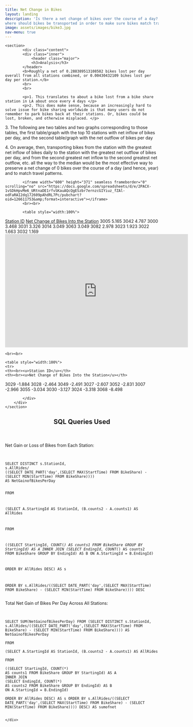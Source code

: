 ```yaml
---
title: Net Change in Bikes
layout: landing
description: 'Is there a net change of bikes over the course of a day? If so, when and
where should bikes be transported in order to make sure bikes match travel patterns?'
image: assets/images/bike3.jpg
nav-menu: true
---
```


<!-- Main -->
<div id="main">

<!-- One -->
<section id="two" class="spotlights">

	<section>
			<div class="content">
			<div class="inner">
				<header class="major">
				<h3>Analysis</h3>
			</header>
			<b>Roughly a net of 0.288389513108582 bikes lost per day overall from all stations combined, or 0.00430432109 bikes lost per day per station.</b>
			<br>
			<br>

			<p>1. This translates to about a bike lost from a bike share station in LA about once every 4 days </p>
			<p>2. This does make sense, because an increasingly hard to solve issue for bike sharing worldwide is that many users do not remember to park bikes back at their stations. Or, bikes could be lost, broken, and otherwise misplaced. </p>
<p>
			3. The following are two tables and two graphs corresponding to those tables, the first table/graph with the top 10 stations with net inflow of bikes per day, and the second table/graph with the net outflow of bikes per day

</p>
			<p>4. On average, then, transporting bikes from the station with the greatest net inflow of bikes daily to the station with the greatest net outflow of bikes per day, and from the second greatest net inflow to the second greatest net outflow, etc. all the way to the median would be the most effective way to preserve a net change of 0 bikes over the course of a day (and hence, year) and to match travel patterns.  
			<br></p>

			<iframe width="600" height="371" seamless frameborder="0" scrolling="no" src="https://docs.google.com/spreadsheets/d/e/2PACX-1vSDkHpvMe6_URtnaDE1rfvSKauAQcQgESzbr7ernzcGIYiuz_fZAl-odFaRAI2dq172609pAhdRL7Pc/pubchart?oid=126611753&amp;format=interactive"></iframe>
			<br><br>

			<table style="width:100%">
  <tr>
    <th><u>Station ID</u></th>
    <th><u>Net Change of Bikes Into the Station</u></th>
  </tr>
  <tr>
    <td>3005</td>
    <td>5.165</td>
  </tr>
  <tr>
    <td>3042</td>
    <td>4.787</td>
  </tr>
	<tr>
		<td>3000</td>
		<td>3.468</td>
	</tr>
	<tr>
		<td>3031</td>
		<td>3.326</td>
	</tr>
	<tr>
		<td>3014</td>
		<td>3.049</td>
	</tr>
	<tr>
		<td>3063</td>
		<td>3.049</td>
	</tr>
	<tr>
		<td>3082</td>
		<td>2.978</td>
	</tr>
	<tr>
		<td>3023</td>
		<td>1.923</td>
	</tr>
	<tr>
		<td>3022</td>
		<td>1.663</td>
	</tr>
	<tr>
		<td>3032</td>
		<td>1.169</td>
	</tr>
	</table>


<iframe width="600" height="371" seamless frameborder="0" scrolling="no" src="https://docs.google.com/spreadsheets/d/e/2PACX-1vSDkHpvMe6_URtnaDE1rfvSKauAQcQgESzbr7ernzcGIYiuz_fZAl-odFaRAI2dq172609pAhdRL7Pc/pubchart?oid=794869951&amp;format=interactive"></iframe>

	<br><br>

	<table style="width:100%">
	<tr>
    <th><br><u>Station ID</u></th>
    <th><br><u>Net Change of Bikes Into the Station</u></th>
  </tr>
	<tr>
		<td>3029</td>
		<td>-1.884</td>
	</tr>
	<tr>
		<td>3028</td>
		<td>-2.464</td>
	</tr>
	<tr>
		<td>3049</td>
		<td>-2.491</td>
	</tr>
	<tr>
		<td>3027</td>
		<td>-2.607</td>
	</tr>
	<tr>
		<td>3052</td>
		<td>-2.831</td>
	</tr>
	<tr>
		<td>3007</td>
		<td>-2.966</td>
	</tr>
	<tr>
		<td>3055</td>
		<td>-3.034</td>
	</tr>
	<tr>
		<td>3030</td>
		<td>-3.127</td>
	</tr>
	<tr>
		<td>3024</td>
		<td>-3.318</td>
	</tr>
	<tr>
		<td>3068</td>
		<td>-8.498</td>
	</tr>
</table>

			</div>
		</div>
	</section>
</section>



<!-- Two -->
<section id="three">
	<div class="inner">
		<header class="major">
			<h2>SQL Queries Used</h2>
		</header>
Net Gain or Loss of Bikes from Each Station:
<br><br>
<pre><code>
SELECT DISTINCT s.StationId,
s.AllRides/
((SELECT DATE_PART('day',(SELECT MAX(StartTime) FROM BikeShare) - (SELECT MIN(StartTime) FROM BikeShare))))
AS NetGainofBikesPerDay

FROM

(SELECT A.StartingId AS StationId, (B.counts2 - A.counts1) AS AllRides

FROM

((SELECT StartingId, COUNT(*)
AS counts1 FROM BikeShare GROUP BY StartingId) AS A
INNER JOIN
(SELECT EndingId, COUNT(*)
AS counts2 FROM BikeShare GROUP BY EndingId) AS B
ON A.StartingId = B.EndingId)

ORDER BY AllRides DESC)
AS s

ORDER BY s.AllRides/((SELECT DATE_PART('day',(SELECT MAX(StartTime) FROM BikeShare) - (SELECT MIN(StartTime) FROM BikeShare)))) DESC
</code></pre>
 Total Net Gain of Bikes Per Day Across All Stations:<br><br>
<pre><code>
SELECT SUM(NetGainofBikesPerDay) FROM (SELECT DISTINCT s.StationId, s.AllRides/((SELECT DATE_PART('day',(SELECT MAX(StartTime) FROM BikeShare) - (SELECT MIN(StartTime) FROM BikeShare)))) AS NetGainofBikesPerDay

FROM

(SELECT A.StartingId AS StationId, (B.counts2 - A.counts1) AS AllRides

FROM

((SELECT StartingId, COUNT(*)
AS counts1 FROM BikeShare GROUP BY StartingId) AS A
INNER JOIN
(SELECT EndingId, COUNT(*)
AS counts2 FROM BikeShare GROUP BY EndingId) AS B
ON A.StartingId = B.EndingId)

ORDER BY AllRides DESC) AS s ORDER BY s.AllRides/((SELECT DATE_PART('day',(SELECT MAX(StartTime) FROM BikeShare) - (SELECT MIN(StartTime) FROM BikeShare)))) DESC) AS sumofnet
	</code></pre>

	</div>
</section>
</div>
